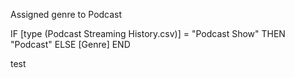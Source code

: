 Assigned genre to Podcast

IF [type (Podcast Streaming History.csv)] = "Podcast Show" THEN "Podcast" ELSE [Genre] END

test